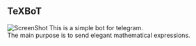 ## TeXBoT
![ScreenShot]()
This is a simple bot for telegram.      
The main purpose is to send elegant mathematical expressions.
